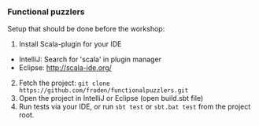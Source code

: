 ### Functional puzzlers

Setup that should be done before the workshop:

1. Install Scala-plugin for your IDE
 * IntelliJ: Search for 'scala' in plugin manager
 * Eclipse: http://scala-ide.org/
2. Fetch the project: `git clone https://github.com/froden/functionalpuzzlers.git`
3. Open the project in IntelliJ or Eclipse (open build.sbt file)
4. Run tests via your IDE, or run `sbt test` or `sbt.bat test` from the project root.